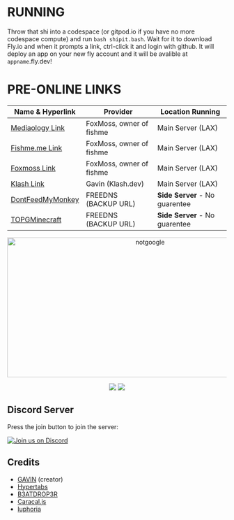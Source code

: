 <!-- Notice for idiots -->
# RUNNING
Throw that shi into a codespace (or gitpod.io if you have no more codespace compute) and run `bash shipit.bash`. Wait for it to download Fly.io and when it prompts a link, ctrl-click it and login with github. It will deploy an app on your new fly account and it will be avalible at `appname`.fly.dev!

# PRE-ONLINE LINKS
| Name & Hyperlink | Provider | Location Running |
| --- | --- | --- |
| [Mediaology Link](https://proxy.mediaology.com) | FoxMoss, owner of fishme | Main Server (LAX) |
| [Fishme.me Link](https://proxy.fishme.me) | FoxMoss, owner of fishme | Main Server (LAX) |
| [Foxmoss Link](https://proxy.foxmoss.com) | FoxMoss, owner of fishme | Main Server (LAX) |
| [Klash Link](https://i.like.fish.klash.dev) | Gavin (Klash.dev) | Main Server (LAX) |
| [DontFeedMyMonkey](https://dont.feedmymonkey.com) | FREEDNS (BACKUP URL) | **Side Server** - No guarentee |
| [TOPGMinecraft](https://topg.minecraft.pe) | FREEDNS (BACKUP URL) | **Side Server** - No guarentee |

<div align="center">
         
<img src="https://socialify.git.ci/gavingogaming/bio-browse/image?font=Inter&forks=1&issues=1&logo=https://raw.githubusercontent.com/GavinGoGaming/bio/b9c1eeb17f1ebf26afc47cca52ae2992799a1a00/notGoogleG.png&name=1&owner=1&pattern=Solid&stargazers=1&theme=Dark" alt="notgoogle" width="640" height="320" />

<a href="" alt="Made with NodeJS"><img src="https://img.shields.io/badge/Made%20with-Node.JS-6DA55F?style=for-the-badge&logo=node.js&logoColor=white"></a> 
<a href="https://github.com/gavingogaming/bio-browse/graphs/contributors/" alt=""><img src="https://img.shields.io/github/contributors/gavingogaming/bio-browse?style=for-the-badge"></a>

</div>

## Discord Server

Press the join button to join the server:

[![Join us on Discord](https://invidget.switchblade.xyz/fzrmxgu2NR?theme=light)](https://discord.gg/fzrmxgu2NR)

## Credits
- [GAVIN](https://github.com/gavingogaming) (creator)
- [Hypertabs](https://github.com/amythest-network/Hypertabs)
- [B3ATDROP3R](https://github.com/B3ATDROP3R)
- [Caracal.js](https://github.com/caracal-js)
- [luphoria](https://github.com/luphoria)
